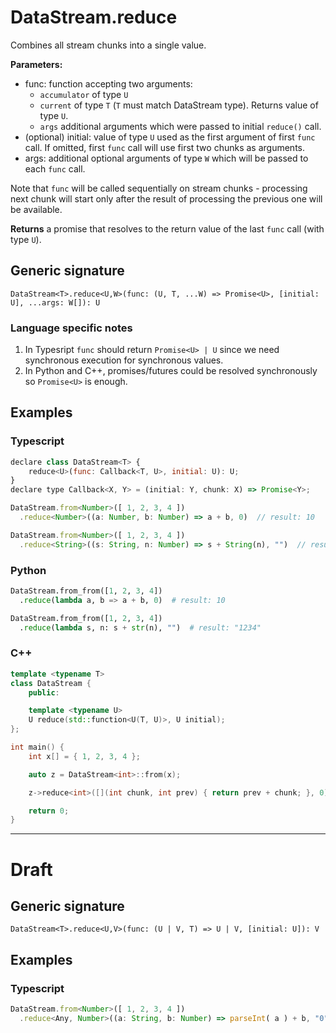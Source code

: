# DataStream.reduce

Combines all stream chunks into a single value.

**Parameters:**
- func: function accepting two arguments:
  - `accumulator` of type `U`
  - `current` of type `T` (`T` must match DataStream type). Returns value of
     type `U`.
  - `args` additional arguments which were passed to initial `reduce()` call.
- (optional) initial: value of type `U` used as the first argument of first
  `func` call.  If omitted, first `func` call will use first two chunks as
  arguments.
- args: additional optional arguments of type `W` which will be passed to each `func` call.

Note that `func` will be called sequentially on stream chunks - processing next chunk
will start only after the result of processing the previous one will be available.

**Returns** a promise that resolves to the return value of the last `func` call
(with type `U`).

## Generic signature

```
DataStream<T>.reduce<U,W>(func: (U, T, ...W) => Promise<U>, [initial: U], ...args: W[]): U
```

### Language specific notes

1. In Typesript `func` should return `Promise<U> | U` since we need synchronous execution for synchronous values.
1. In Python and C++, promises/futures could be resolved synchronously so `Promise<U>` is enough.

## Examples

### Typescript

```js
declare class DataStream<T> {
    reduce<U>(func: Callback<T, U>, initial: U): U;
}
declare type Callback<X, Y> = (initial: Y, chunk: X) => Promise<Y>;
```

```js
DataStream.from<Number>([ 1, 2, 3, 4 ])
  .reduce<Number>((a: Number, b: Number) => a + b, 0)  // result: 10
```

```js
DataStream.from<Number>([ 1, 2, 3, 4 ])
  .reduce<String>((s: String, n: Number) => s + String(n), "")  // result: "1234"
```

### Python

```python
DataStream.from_from([1, 2, 3, 4])
  .reduce(lambda a, b => a + b, 0)  # result: 10
```

```python
DataStream.from_from([1, 2, 3, 4])
  .reduce(lambda s, n: s + str(n), "")  # result: "1234"
```

### C++

```c++
template <typename T>
class DataStream {
    public:

    template <typename U>
    U reduce(std::function<U(T, U)>, U initial);
};

int main() {
    int x[] = { 1, 2, 3, 4 };

    auto z = DataStream<int>::from(x);

    z->reduce<int>([](int chunk, int prev) { return prev + chunk; }, 0); // result: 10

    return 0;
}
```

---

# Draft

## Generic signature

```
DataStream<T>.reduce<U,V>(func: (U | V, T) => U | V, [initial: U]): V
```

## Examples

### Typescript


```js
DataStream.from<Number>([ 1, 2, 3, 4 ])
  .reduce<Any, Number>((a: String, b: Number) => parseInt( a ) + b, "0")  // result: 10
```
